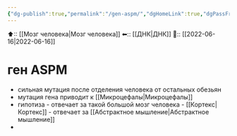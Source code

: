 ```yaml
---
{"dg-publish":true,"permalink":"/gen-aspm/","dgHomeLink":true,"dgPassFrontmatter":false}
---
```



⬆:: [[Мозг человека|Мозг человека]]
⬅:: [[ДНК|ДНК]]
📅:: [[2022-06-16|2022-06-16]]

# ген ASPM
- сильная мутация после отделения человека от остальных обезьян
- мутация гена приводит к [[Микроцефалы|Микроцефалы]]
- гипотиза - отвечает за такой большой мозг человека - [[Кортекс|Кортекс]] - отвечает за [[Абстрактное мышление|Абстрактное мышление]]
- 